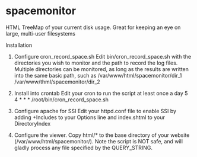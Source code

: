 spacemonitor
============

HTML TreeMap of your current disk usage. Great for keeping an eye on large, multi-user filesystems

Installation
1. Configure cron_record_space.sh
Edit bin/cron_record_space.sh with the directories you wish to monitor and the path to record the log files. Multiple directories can be monitored, as long as the results are written into the same basic path, such as
/var/www/html/spacemonitor/dir_1
/var/www/thml/spacemonitor/dir_2

2. Install into crontab
Edit your cron to run the script at least once a day
5 4 * * * /root/bin/cron_record_space.sh

3. Configure apache for SSI
Edit your httpd.conf file to enable SSI by adding +Includes to your Options line and index.shtml to your DirectoryIndex

4. Configure the viewer.
Copy html/* to the base directory of your website (/var/www/html/spacemonitor/). Note the script is NOT safe, and will gladly process any file specified by the QUERY_STRING.
